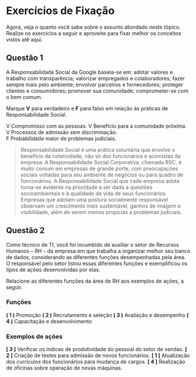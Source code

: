 # Exercícios de Fixação

Agora, veja o quanto você sabe sobre o assunto abordado neste tópico. Realize os exercícios a seguir e aproveite para fixar melhor os conceitos vistos até aqui.

## Questão 1

A Responsabilidade Social da Google baseia-se em: adotar valores e trabalho com transparência; valorizar empregados e colaboradores; fazer sempre mais pelo ambiente; envolver parceiros e fornecedores; proteger clientes e consumidores; promover sua comunidade; comprometer-se com o bem comum.

Marque **V** para verdadeiro e **F** para falso em relação às práticas de Responsabilidade Social.

V Compromisso com as pessoas. 
V Benefício para a comunidade próxima.	
V Processos de admissão sem discriminação.	
F Probabilidade maior de problemas judiciais.	

> Responsabilidade Social é uma prática voluntária que envolve o benefício da coletividade, não só dos funcionários e acionistas da empresa. A Responsabilidade Social Corporativa, chamada RSC, é muito comum em empresas de grande porte, com preocupações sociais voltadas para seu ambiente de negócios ou para quadro de funcionários. A Responsabilidade Social que cada empresa adota torna-se evidente na prioridade a ser dada a questões socioambientais e à qualidade de vida de seus funcionários. Empresas que adotam uma postura socialmente responsável observam um crescimento mais sustentável, ganhos de imagem e visibilidade, além de serem menos propícias a problemas judiciais.

## Questão 2

Como técnico de TI, você foi incumbido de auxiliar o setor de Recursos Humanos – RH – da empresa em que trabalha a organizar melhor seu banco de dados, considerando as diferentes funções desempenhadas pela área. O responsável pelo setor listou essas diferentes funções e exemplificou os tipos de ações desenvolvidas por elas.

Relacione as diferentes funções da área de RH aos exemplos de ações, a seguir.

### **Funções**
**( 1 )** Promoção
**( 2 )** Recrutamento e seleção
**( 3 )** Avaliação e desempenho
**( 4 )** Capacitação e desenvolvimento
### **Exemplos de ações**
**[ 3 ]** Verificar os índices de produtividade do pessoal do setor de vendas.
**[ 2 ]** Criação de testes para admissão de novos funcionários.
**[ 1 ]** Atualização dos currículos dos funcionários para mudança de cargos.
**[ 4 ]** Realização de oficinas sobre operação de novas máquinas.
